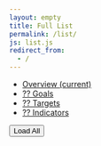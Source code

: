 ```yaml
---
layout: empty
title: Full List
permalink: /list/
js: list.js
redirect_from:
  - /
---
```


<div class="row">
  <div class="col-sm-2 col-md-2 sidebar">
   <ul class="nav nav-sidebar">
   <li class="active"><a onClick="vizs()" href="#">Overview <span class="sr-only">(current)</span></a></li>
   <li><a id="goals-num" onClick="goals_list()" href="#"> ?? Goals</a></li>
   <li><a id="targets-num" onClick="targets_list()" href="#">?? Targets</a></li>
   <li><a id="indicators-num" onClick="indicators_list()" href="#">?? Indicators</a></li>
   </ul>
   <button id="1" onClick="full_list()" type="button">Load All </button>
  </div>
  <div class="col-sm-9 col-sm-offset-2 col-md-10 col-md-offset-2 main">
   <h1 id='dashboard-title' class="page-header"></h1>
   <div class="row ">
   <p id='dashboard-content' class="sub-header"></p>
  </div>
 </div>
</div>



  </body>
</html>
